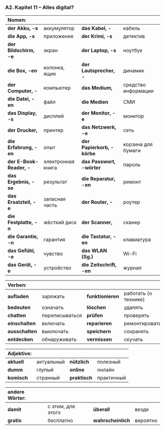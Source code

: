 ### A2. Kapitel 11 – Alles digital?

| **Nomen:** ||||
|:---|:---|:---|:---|
| **der Akku, -s** | аккумулятор | **das Kabel, -** | кабель |
| **die App, -s** | приложение | **der Krimi, -s** | детектив |
| **der Bildschirm, -e** | экран | **der Laptop, -s** | ноутбук |
| **die Box, -en** | колонка, ящик | **der Lautsprecher, -** | динамик |
| **der Computer, -** | компьютер | **das Medium,** | средство информации |
| **die Datei, -en** | файл | **die Medien** | СМИ |
| **das Display, -s** | дисплей | **der Monitor, -e** | монитор |
| **der Drucker,** | принтер | **das Netzwerk, -e** | сеть |
| **die Erfahrung, -en** | опыт | **der Papierkorb, -körbe** | корзина для бумаги |
| **der E-Book-Reader, -** | электронная книга | **das Passwort, -wörter** | пароль |
| **das Ergebnis, -se** | результат | **die Reparatur, -en** | ремонт |
| **das Ersatzteil, -e** | запасная часть | **der Router, -** | роутер |
| **die Festplatte, -n** | жёсткий диск | **der Scanner,** | сканер |
| **die Garantie, -n** | гарантия | **die Tastatur, -en** | клавиатура |
| **das Gefühl, -e** | чувство | **das WLAN (Sg.)** | Wi-Fi |
| **das Gerät, -e** | устройство | **die Zeitschrift, -en** | журнал |


| **Verben:** ||||
|:---|:---|:---|:---|
| **aufladen** | заряжать | **funktionieren** | работать (о технике) |
| **bedeuten** | означать | **löschen** | удалять |
| **chatten** | переписываться | **prüfen** | проверять |
| **einschalten** | включать | **reparieren** | ремонтировать |
| **ausschalten** | выключать | **speichern** | сохранять |
| **entdecken** | обнаруживать | **vermissen** | скучать |


| **Adjektive:** ||||
|:---|:---|:---|:---|
| **aktuell** | актуальный | **nützlich** | полезный |
| **dumm** | глупый | **online** | онлайн |
| **komisch** | странный | **praktisch** | практичный |


| **andere Wörter:** ||||
|:---|:---|:---|:---|
| **damit** | с этим, для этого | **überall** | везде |
| **gratis** | бесплатно | **wahrscheinlich** | вероятно |

